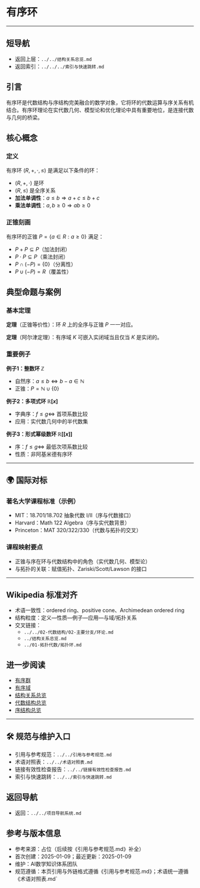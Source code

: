 # 有序环

---

## 短导航

- 返回上层：`../../结构关系总览.md`
- 返回索引：`../../../索引与快速跳转.md`

## 引言

有序环是代数结构与序结构完美融合的数学对象，它将环的代数运算与序关系有机结合。有序环理论在实代数几何、模型论和优化理论中具有重要地位，是连接代数与几何的桥梁。

## 核心概念

### 定义

有序环 $(R, +, \cdot, \leq)$ 是满足以下条件的环：

- $(R, +, \cdot)$ 是环
- $(R, \leq)$ 是全序关系
- **加法单调性**：$a \leq b \Rightarrow a + c \leq b + c$
- **乘法单调性**：$a, b \geq 0 \Rightarrow ab \geq 0$

### 正锥刻画

有序环的正锥 $P = \{a \in R : a \geq 0\}$ 满足：

- $P + P \subseteq P$（加法封闭）
- $P \cdot P \subseteq P$（乘法封闭）
- $P \cap (-P) = \{0\}$（分离性）
- $P \cup (-P) = R$（覆盖性）

## 典型命题与案例

### 基本定理

**定理**（正锥等价性）：环 $R$ 上的全序与正锥 $P$ 一一对应。

**定理**（阿尔津定理）：有序域 $K$ 可嵌入实闭域当且仅当 $K$ 是实闭的。

### 重要例子

**例子1：整数环 $\mathbb{Z}$**

- 自然序：$a \leq b \Leftrightarrow b - a \in \mathbb{N}$
- 正锥：$P = \mathbb{N} \cup \{0\}$

**例子2：多项式环 $\mathbb{R}[x]$**

- 字典序：$f \leq g \Leftrightarrow$ 首项系数比较
- 应用：实代数几何中的半代数集

**例子3：形式幂级数环 $\mathbb{R}[[x]]$**

- 序：$f \leq g \Leftrightarrow$ 最低次项系数比较
- 性质：非阿基米德有序环

---

## 🌍 国际对标

### 著名大学课程标准（示例）

- MIT：18.701/18.702 抽象代数 I/II（序与代数接口）
- Harvard：Math 122 Algebra（序与实代数背景）
- Princeton：MAT 320/322/330（代数与拓扑的交叉）

### 课程映射要点

- 正锥与序在环与代数结构中的角色（实代数几何、模型论）
- 与拓扑的关联：赋值拓扑、Zariski/Scott/Lawson 的接口

---

## Wikipedia 标准对齐

- 术语一致性：ordered ring、positive cone、Archimedean ordered ring
- 结构粒度：定义—性质—例子—应用—与域/拓扑关系
- 交叉链接：
  - `../../02-代数结构/02-主要分支/环论.md`
  - `../结构关系总览.md`
  - `../01-拓扑代数/拓扑环.md`

## 进一步阅读

- [有序群](./有序群.md)
- [有序域](./有序域.md)
- [结构关系总览](../结构关系总览.md)
- [代数结构总览](../../02-代数结构/代数结构总览.md)
- [序结构总览](../../03-序结构/序结构总览.md)

---

## 🛠️ 规范与维护入口

- 引用与参考规范：`../../引用与参考规范.md`
- 术语对照表：`../../术语对照表.md`
- 链接有效性检查报告：`../../链接有效性检查报告.md`
- 索引与快速跳转：`../../索引与快速跳转.md`

## 返回导航

- 返回：`../../项目导航系统.md`

## 参考与版本信息

- 参考来源：占位（后续按《引用与参考规范.md》补全）
- 首次创建：2025-01-09；最近更新：2025-01-09
- 维护：AI数学知识体系团队
- 规范遵循：本页引用与外链格式遵循《引用与参考规范.md》；术语统一遵循《术语对照表.md`
